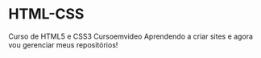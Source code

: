 # HTML-CSS
 Curso de HTML5 e CSS3 Cursoemvideo
Aprendendo a criar sites e agora vou gerenciar meus repositórios!
